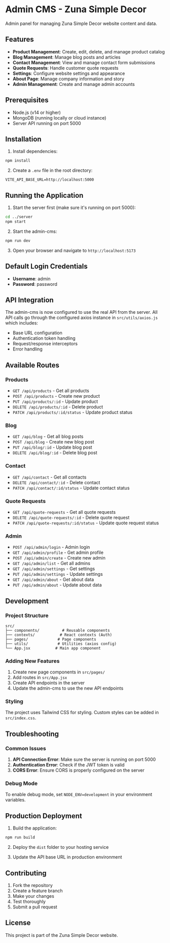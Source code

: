 # Admin CMS - Zuna Simple Decor

Admin panel for managing Zuna Simple Decor website content and data.

## Features

- **Product Management**: Create, edit, delete, and manage product catalog
- **Blog Management**: Manage blog posts and articles
- **Contact Management**: View and manage contact form submissions
- **Quote Requests**: Handle customer quote requests
- **Settings**: Configure website settings and appearance
- **About Page**: Manage company information and story
- **Admin Management**: Create and manage admin accounts

## Prerequisites

- Node.js (v14 or higher)
- MongoDB (running locally or cloud instance)
- Server API running on port 5000

## Installation

1. Install dependencies:

```bash
npm install
```

2. Create a `.env` file in the root directory:

```env
VITE_API_BASE_URL=http://localhost:5000
```

## Running the Application

1. Start the server first (make sure it's running on port 5000):

```bash
cd ../server
npm start
```

2. Start the admin-cms:

```bash
npm run dev
```

3. Open your browser and navigate to `http://localhost:5173`

## Default Login Credentials

- **Username**: admin
- **Password**: password

## API Integration

The admin-cms is now configured to use the real API from the server. All API calls go through the configured axios instance in `src/utils/axios.js` which includes:

- Base URL configuration
- Authentication token handling
- Request/response interceptors
- Error handling

## Available Routes

### Products

- `GET /api/products` - Get all products
- `POST /api/products` - Create new product
- `PUT /api/products/:id` - Update product
- `DELETE /api/products/:id` - Delete product
- `PATCH /api/products/:id/status` - Update product status

### Blog

- `GET /api/blog` - Get all blog posts
- `POST /api/blog` - Create new blog post
- `PUT /api/blog/:id` - Update blog post
- `DELETE /api/blog/:id` - Delete blog post

### Contact

- `GET /api/contact` - Get all contacts
- `DELETE /api/contact/:id` - Delete contact
- `PATCH /api/contact/:id/status` - Update contact status

### Quote Requests

- `GET /api/quote-requests` - Get all quote requests
- `DELETE /api/quote-requests/:id` - Delete quote request
- `PATCH /api/quote-requests/:id/status` - Update quote request status

### Admin

- `POST /api/admin/login` - Admin login
- `GET /api/admin/profile` - Get admin profile
- `POST /api/admin/create` - Create new admin
- `GET /api/admin/list` - Get all admins
- `GET /api/admin/settings` - Get settings
- `PUT /api/admin/settings` - Update settings
- `GET /api/admin/about` - Get about data
- `PUT /api/admin/about` - Update about data

## Development

### Project Structure

```
src/
├── components/          # Reusable components
├── contexts/           # React contexts (Auth)
├── pages/             # Page components
├── utils/             # Utilities (axios config)
└── App.jsx           # Main app component
```

### Adding New Features

1. Create new page components in `src/pages/`
2. Add routes in `src/App.jsx`
3. Create API endpoints in the server
4. Update the admin-cms to use the new API endpoints

### Styling

The project uses Tailwind CSS for styling. Custom styles can be added in `src/index.css`.

## Troubleshooting

### Common Issues

1. **API Connection Error**: Make sure the server is running on port 5000
2. **Authentication Error**: Check if the JWT token is valid
3. **CORS Error**: Ensure CORS is properly configured on the server

### Debug Mode

To enable debug mode, set `NODE_ENV=development` in your environment variables.

## Production Deployment

1. Build the application:

```bash
npm run build
```

2. Deploy the `dist` folder to your hosting service

3. Update the API base URL in production environment

## Contributing

1. Fork the repository
2. Create a feature branch
3. Make your changes
4. Test thoroughly
5. Submit a pull request

## License

This project is part of the Zuna Simple Decor website.
